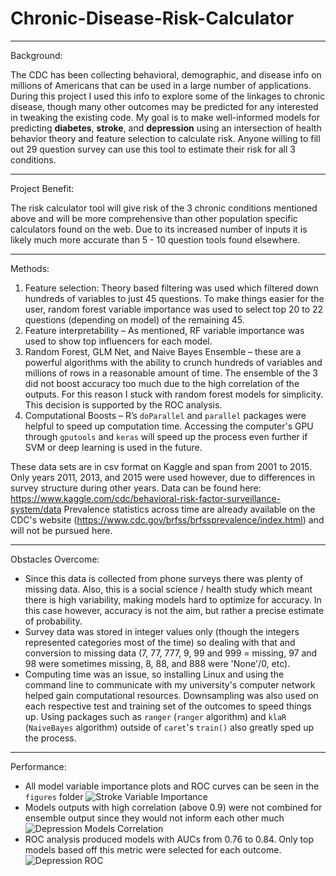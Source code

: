 ﻿# Chronic-Disease-Risk-Calculator

----

Background:

The CDC has been collecting behavioral, demographic, and disease info on millions of Americans that can be used in a large number of applications. During this project I used this info to explore some of the linkages to chronic disease, though many other outcomes may be predicted for any interested in tweaking the existing code. My goal is to make well-informed models for predicting **diabetes**, **stroke**, and **depression** using an intersection of health behavior theory and feature selection to calculate risk. Anyone willing to fill out 29 question survey can use this tool to estimate their risk for all 3 conditions. 

----

Project Benefit:

The risk calculator tool will give risk of the 3 chronic conditions mentioned above and will be more comprehensive than other population specific calculators found on the web. Due to its increased number of inputs it is likely much more accurate than 5 - 10 question tools found elsewhere. 

----

Methods:

1.	Feature selection: Theory based filtering was used which filtered down hundreds of variables to just 45 questions. To make things easier for the user, random forest variable importance was used to select top 20 to 22 questions (depending on model) of the remaining 45.
2.	Feature interpretability – As mentioned, RF variable importance was used to show top influencers for each model.
3.	Random Forest, GLM Net, and Naive Bayes Ensemble – these are a powerful algorithms with the ability to crunch hundreds of variables and millions of rows in a reasonable amount of time. The ensemble of the 3 did not boost accuracy too much due to the high correlation of the outputs. For this reason I stuck with random forest models for simplicity. This decision is supported by the ROC analysis.
4.	Computational Boosts – R’s `doParallel` and `parallel` packages were helpful to speed up computation time. Accessing the computer's GPU through `gputools` and `keras` will speed up the process even further if SVM or deep learning is used in the future.

These data sets are in csv format on Kaggle and span from 2001 to 2015. Only years 2011, 2013, and 2015 were used however, due to differences in survey structure during other years. Data can be found here: https://www.kaggle.com/cdc/behavioral-risk-factor-surveillance-system/data
Prevalence statistics across time are already available on the CDC's website (https://www.cdc.gov/brfss/brfssprevalence/index.html) and will not be pursued here. 

----

Obstacles Overcome:

* Since this data is collected from phone surveys there was plenty of missing data. Also, this is a social science / health study which meant there is high variability, making models hard to optimize for accuracy. In this case however, accuracy is not the aim, but rather a precise estimate of probability. 
* Survey data was stored in integer values only (though the integers represented categories most of the time) so dealing with that and conversion to missing data (7, 77, 777, 9, 99 and 999 = missing, 97 and 98 were sometimes missing, 8, 88, and 888 were 'None'/0, etc).
* Computing time was an issue, so installing Linux and using the command line to communicate with my university's computer network helped gain computational resources. Downsampling was also used on each respective test and training set of the outcomes to speed things up. Using packages such as `ranger` (`ranger` algorithm) and `klaR` (`NaiveBayes` algorithm) outside of `caret`'s `train()` also greatly sped up the process.

----

Performance:

* All model variable importance plots and ROC curves can be seen in the `figures` folder
![Stroke Variable Importance](https://github.com/tmbluth/Chronic-Disease-Risk-Calculator/blob/master/figures/strk_var_imp.png)
* Models outputs with high correlation (above 0.9) were not combined for ensemble output since they would not inform each other much
![Depression Models Correlation](https://github.com/tmbluth/Chronic-Disease-Risk-Calculator/blob/master/figures/dep_cor.png)
* ROC analysis produced models with AUCs from 0.76 to 0.84. Only top models based off this metric were selected for each outcome.
![Depression ROC](https://github.com/tmbluth/Chronic-Disease-Risk-Calculator/blob/master/figures/db_rocs.png)
